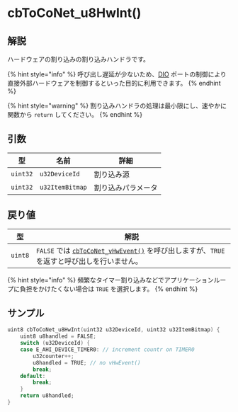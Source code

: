 # cbToCoNet_u8HwInt()

## 解説 <a href="jie" id="jie"></a>

ハードウェアの割り込みの割り込みハンドラです。

{% hint style="info" %}
呼び出し遅延が少ないため、[DIO](../../hw-api-ref/perifuraru/dio.md) ポートの制御により直接外部ハードウェアを制御するといった目的に利用できます。
{% endhint %}

{% hint style="warning" %}
割り込みハンドラの処理は最小限にし、速やかに関数から `return` してください。
{% endhint %}

## 引数 <a href="yin-shu" id="yin-shu"></a>

| 型        | 名前              | 詳細        |
| -------- | --------------- | --------- |
| `uint32` | `u32DeviceId`   | 割り込み源     |
| `uint32` | `u32ItemBitmap` | 割り込みパラメータ |

## 戻り値 <a href="ri" id="ri"></a>

| 型       | 解説                                                                                          |
| ------- | ------------------------------------------------------------------------------------------- |
| `uint8` | `FALSE` では [`cbToCoNet_vHwEvent()`](cbtoconet_vhwevent.md)  を呼び出しますが、`TRUE` を返すと呼び出しを行いません。 |

{% hint style="info" %}
頻繁なタイマー割り込みなどでアプリケーションループに負担をかけたくない場合は `TRUE` を選択します。
{% endhint %}

## サンプル <a href="sanpuru" id="sanpuru"></a>

```c
uint8 cbToCoNet_u8HwInt(uint32 u32DeviceId, uint32 u32ItemBitmap) {
    uint8 u8handled = FALSE;
    switch (u32DeviceId) {
    case E_AHI_DEVICE_TIMER0: // increment countr on TIMER0
        u32counter++;
        u8handled = TRUE; // no vHwEvent()
        break;
    default:
        break;
    }
    return u8handled;
}
```
